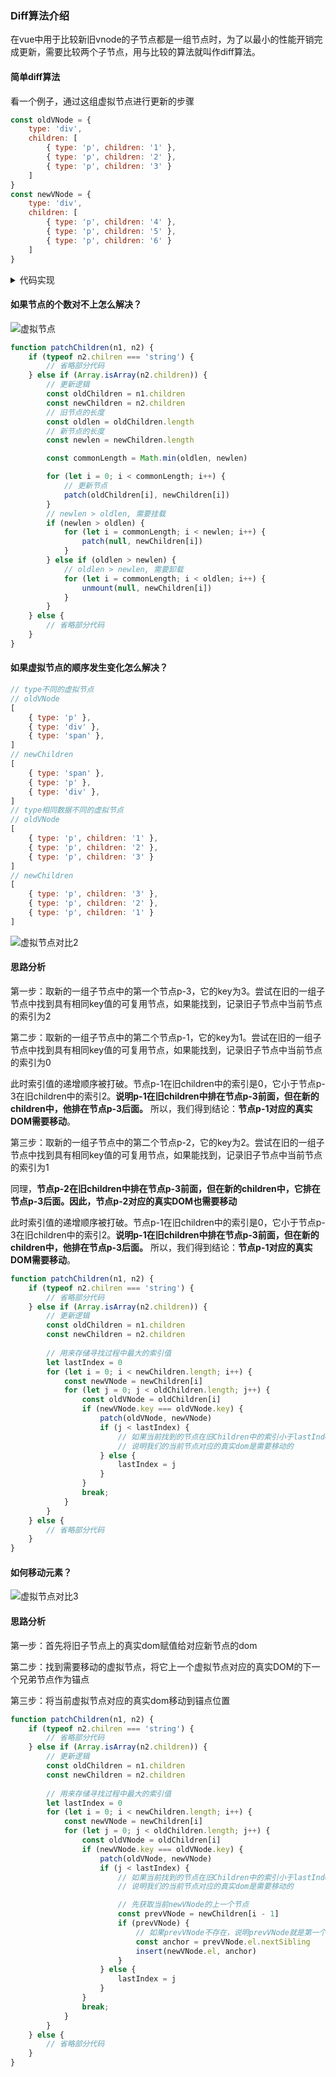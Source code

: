 ### Diff算法介绍
在vue中用于比较新旧vnode的子节点都是一组节点时，为了以最小的性能开销完成更新，需要比较两个子节点，用与比较的算法就叫作diff算法。

#### 简单diff算法
看一个例子，通过这组虚拟节点进行更新的步骤
```js
const oldVNode = {
    type: 'div',
    children: [
        { type: 'p', children: '1' },
        { type: 'p', children: '2' },
        { type: 'p', children: '3' }
    ]
}
const newVNode = {
    type: 'div',
    children: [
        { type: 'p', children: '4' },
        { type: 'p', children: '5' },
        { type: 'p', children: '6' }
    ]
}
```
<details>
<summary>代码实现</summary>
<pre>
<code>
function patchChildren(n1, n2) {
    if (typeof n2.chilren === 'string') {
        // 省略部分代码
    } else if (Array.isArray(n2.children)) {
        // 更新逻辑
        const oldChildren = n1.children
        const newChildren = n2.children
        for (let i = 0; i < newChildren.length; i++) {
            // 更新子节点
            patch(oldChildren[i], newChildren[i])
        }
    } else {
        // 省略部分代码
    }
}
</code>
</pre>
</details>  

#### 如果节点的个数对不上怎么解决？
![虚拟节点](./01.png)
```js
function patchChildren(n1, n2) {
    if (typeof n2.chilren === 'string') {
        // 省略部分代码
    } else if (Array.isArray(n2.children)) {
        // 更新逻辑
        const oldChildren = n1.children
        const newChildren = n2.children
        // 旧节点的长度
        const oldlen = oldChildren.length
        // 新节点的长度
        const newlen = newChildren.length

        const commonLength = Math.min(oldlen, newlen)

        for (let i = 0; i < commonLength; i++) {
            // 更新节点
            patch(oldChildren[i], newChildren[i])
        }
        // newlen > oldlen, 需要挂载
        if (newlen > oldlen) {
            for (let i = commonLength; i < newlen; i++) {
                patch(null, newChildren[i])
            }
        } else if (oldlen > newlen) {
            // oldlen > newlen, 需要卸载
            for (let i = commonLength; i < oldlen; i++) {
                unmount(null, newChildren[i])
            }
        }
    } else {
        // 省略部分代码
    }
}
```

#### 如果虚拟节点的顺序发生变化怎么解决？
```js
// type不同的虚拟节点
// oldVNode
[
    { type: 'p' },
    { type: 'div' },
    { type: 'span' },
]
// newChildren
[
    { type: 'span' },
    { type: 'p' },
    { type: 'div' },
]
// type相同数据不同的虚拟节点
// oldVNode
[
    { type: 'p', children: '1' },
    { type: 'p', children: '2' },
    { type: 'p', children: '3' }
]
// newChildren
[
    { type: 'p', children: '3' },
    { type: 'p', children: '2' },
    { type: 'p', children: '1' }
]
```
![虚拟节点对比2](./03.png)

#### 思路分析
第一步：取新的一组子节点中的第一个节点p-3，它的key为3。尝试在旧的一组子节点中找到具有相同key值的可复用节点，如果能找到，记录旧子节点中当前节点的索引为2

第二步：取新的一组子节点中的第二个节点p-1，它的key为1。尝试在旧的一组子节点中找到具有相同key值的可复用节点，如果能找到，记录旧子节点中当前节点的索引为0

此时索引值的递增顺序被打破。节点p-1在旧children中的索引是0，它小于节点p-3在旧children中的索引2。**说明p-1在旧children中排在节点p-3前面，但在新的children中，他排在节点p-3后面。** 所以，我们得到结论：**节点p-1对应的真实DOM需要移动**。

第三步：取新的一组子节点中的第二个节点p-2，它的key为2。尝试在旧的一组子节点中找到具有相同key值的可复用节点，如果能找到，记录旧子节点中当前节点的索引为1

同理，**节点p-2在旧children中排在节点p-3前面，但在新的children中，它排在节点p-3后面。因此，节点p-2对应的真实DOM也需要移动**

此时索引值的递增顺序被打破。节点p-1在旧children中的索引是0，它小于节点p-3在旧children中的索引2。**说明p-1在旧children中排在节点p-3前面，但在新的children中，他排在节点p-3后面。** 所以，我们得到结论：**节点p-1对应的真实DOM需要移动**。

```js
function patchChildren(n1, n2) {
    if (typeof n2.chilren === 'string') {
        // 省略部分代码
    } else if (Array.isArray(n2.children)) {
        // 更新逻辑
        const oldChildren = n1.children
        const newChildren = n2.children
        
        // 用来存储寻找过程中最大的索引值
        let lastIndex = 0
        for (let i = 0; i < newChildren.length; i++) {
            const newVNode = newChildren[i]
            for (let j = 0; j < oldChildren.length; j++) {
                const oldVNode = oldChildren[i]
                if (newVNode.key === oldVNode.key) {
                    patch(oldVNode, newVNode)
                    if (j < lastIndex) {
                        // 如果当前找到的节点在旧Children中的索引小于lastIndex
                        // 说明我们的当前节点对应的真实dom是需要移动的
                    } else {
                        lastIndex = j
                    }
                }
                break;
            }
        }
    } else {
        // 省略部分代码
    }
}
```

#### 如何移动元素？
![虚拟节点对比3](./04.png)

#### 思路分析
第一步：首先将旧子节点上的真实dom赋值给对应新节点的dom

第二步：找到需要移动的虚拟节点，将它上一个虚拟节点对应的真实DOM的下一个兄弟节点作为锚点

第三步：将当前虚拟节点对应的真实dom移动到锚点位置

```js
function patchChildren(n1, n2) {
    if (typeof n2.chilren === 'string') {
        // 省略部分代码
    } else if (Array.isArray(n2.children)) {
        // 更新逻辑
        const oldChildren = n1.children
        const newChildren = n2.children
        
        // 用来存储寻找过程中最大的索引值
        let lastIndex = 0
        for (let i = 0; i < newChildren.length; i++) {
            const newVNode = newChildren[i]
            for (let j = 0; j < oldChildren.length; j++) {
                const oldVNode = oldChildren[i]
                if (newVNode.key === oldVNode.key) {
                    patch(oldVNode, newVNode)
                    if (j < lastIndex) {
                        // 如果当前找到的节点在旧Children中的索引小于lastIndex
                        // 说明我们的当前节点对应的真实dom是需要移动的

                        // 先获取当前newVNode的上一个节点
                        const prevVNode = newChildren[i - 1]
                        if (prevVNode) {
                            // 如果prevVNode不存在，说明prevVNode就是第一个，不需要移动
                            const anchor = prevVNode.el.nextSibling
                            insert(newVNode.el, anchor)
                        }
                    } else {
                        lastIndex = j
                    }
                }
                break;
            }
        }
    } else {
        // 省略部分代码
    }
}
```